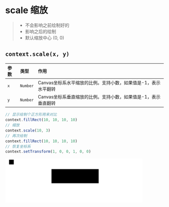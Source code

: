 # scale 缩放

> - 不会影响之前绘制好的
> - 影响之后的绘制
> - 默认缩放中心 (0, 0)

## `context.scale(x, y)`

| 参数 | 类型     | 作用                                                           |
| :--- | :------- | :------------------------------------------------------------- |
| `x`  | `Number` | Canvas坐标系水平缩放的比例。支持小数，如果值是-1，表示水平翻转 |
| `y`  | `Number` | Canvas坐标系垂直缩放的比例。支持小数，如果值是-1，表示垂直翻转 |

```js
// 显示绘制个正方形用来对比
context.fillRect(10, 10, 10, 10)
// 缩放
context.scale(10, 3)
// 再次绘制
context.fillRect(10, 10, 10, 10)
// 恢复坐标系
context.setTransform(1, 0, 0, 1, 0, 0)
```

![](./__assets__/scale-2022-03-29-17-40-58.png)
